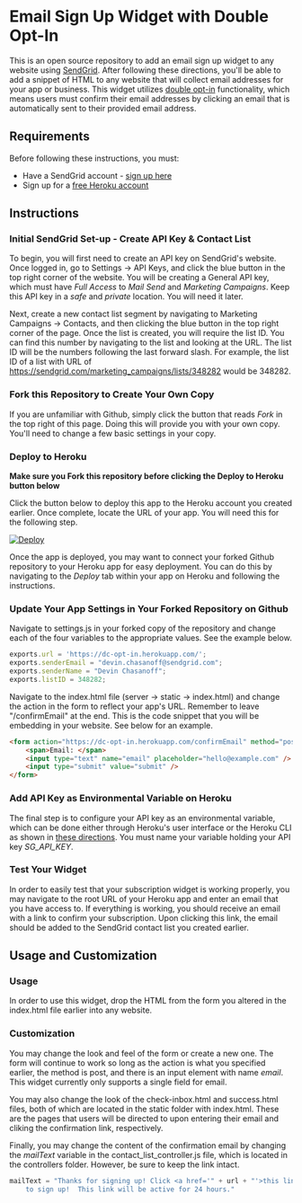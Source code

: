 # Email Sign Up Widget with Double Opt-In

This is an open source repository to add an email sign up widget to any website using [SendGrid](https://sendgrid.com/). After following these directions, you'll be able to add a snippet of HTML to any website that will collect email addresses for your app or business. This widget utilizes [double opt-in](https://sendgrid.com/docs/Glossary/opt_in_email.html) functionality, which means users must confirm their email addresses by clicking an email that is automatically sent to their provided email address.

## Requirements

Before following these instructions, you must:
* Have a SendGrid account - [sign up here](https://sendgrid.com/pricing/)
* Sign up for a [free Heroku account](https://signup.heroku.com/)

## Instructions

### Initial SendGrid Set-up - Create API Key & Contact List
To begin, you will first need to create an API key on SendGrid's website. Once logged in, go to Settings -> API Keys, and click the blue button in the top right corner of the website.  You will be creating a General API key, which must have *Full Access* to *Mail Send* and *Marketing Campaigns*.  Keep this API key in a *safe* and *private* location.  You will need it later.

Next, create a new contact list segment by navigating to Marketing Campaigns -> Contacts, and then clicking the blue button in the top right corner of the page. Once the list is created, you will require the list ID.  You can find this number by navigating to the list and looking at the URL.  The list ID will be the numbers following the last forward slash.  For example, the list ID of a list with URL of https://sendgrid.com/marketing_campaigns/lists/348282 would be 348282.

### Fork this Repository to Create Your Own Copy
If you are unfamiliar with Github, simply click the button that reads *Fork* in the top right of this page. Doing this will provide you with your own copy.  You'll need to change a few basic settings in your copy.

### Deploy to Heroku

**Make sure you Fork this repository before clicking the Deploy to Heroku button below**

Click the button below to deploy this app to the Heroku account you created earlier.  Once complete, locate the URL of your app.  You will need this for the following step.

[![Deploy](https://www.herokucdn.com/deploy/button.png)](https://heroku.com/deploy)

Once the app is deployed, you may want to connect your forked Github repository to your Heroku app for easy deployment. You can do this by navigating to the *Deploy* tab within your app on Heroku and following the instructions.

### Update Your App Settings in Your Forked Repository on Github
Navigate to settings.js in your forked copy of the repository and change each of the four variables to the appropriate values.  See the example below.

```javascript
exports.url = 'https://dc-opt-in.herokuapp.com/';
exports.senderEmail = "devin.chasanoff@sendgrid.com";
exports.senderName = "Devin Chasanoff";
exports.listID = 348282;
```

Navigate to the index.html file (server -> static -> index.html) and change the action in the form to reflect your app's URL. Remember to leave "/confirmEmail" at the end. This is the code snippet that you will be embedding in your website. See below for an example.

```html
<form action="https://dc-opt-in.herokuapp.com/confirmEmail" method="post">
	<span>Email: </span>
	<input type="text" name="email" placeholder="hello@example.com" />
	<input type="submit" value="submit" />
</form>
```

### Add API Key as Environmental Variable on Heroku
The final step is to configure your API key as an environmental variable, which can be done either through Heroku's user interface or the Heroku CLI as shown in [these directions](https://devcenter.heroku.com/articles/config-vars). You must name your variable holding your API key *SG_API_KEY*.

### Test Your Widget
In order to easily test that your subscription widget is working properly, you may navigate to the root URL of your Heroku app and enter an email that you have access to. If everything is working, you should receive an email with a link to confirm your subscription. Upon clicking this link, the email should be added to the SendGrid contact list you created earlier.

## Usage and Customization

### Usage

In order to use this widget, drop the HTML from the form you altered in the index.html file earlier into any website.

### Customization

You may change the look and feel of the form or create a new one.  The form will continue to work so long as the action is what you specified earlier, the method is post, and there is an input element with name *email*. This widget currently only supports a single field for email.

You may also change the look of the check-inbox.html and success.html files, both of which are located in the static folder with index.html.  These are the pages that users will be directed to upon entering their email and cliking the confirmation link, respectively.

Finally, you may change the content of the confirmation email by changing the *mailText* variable in the contact_list_controller.js file, which is located in the controllers folder. However, be sure to keep the link intact.

```javascript
mailText = "Thanks for signing up! Click <a href='" + url + "'>this link</a> \
	to sign up!  This link will be active for 24 hours."
```
 